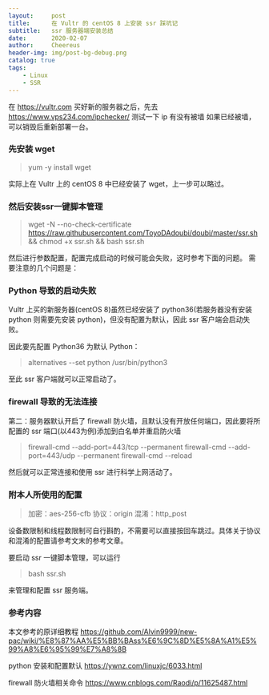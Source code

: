 ```yaml
---
layout:     post
title:      在 Vultr 的 centOS 8 上安装 ssr 踩坑记
subtitle:   ssr 服务器端安装总结
date:       2020-02-07
author:     Cheereus
header-img: img/post-bg-debug.png
catalog: true
tags:
    - Linux
    - SSR
---
```


在 <https://vultr.com> 买好新的服务器之后，先去 <https://www.vps234.com/ipchecker/> 测试一下 ip 有没有被墙
如果已经被墙，可以销毁后重新部署一台。

### 先安装 wget

> yum -y install wget

实际上在 Vultr 上的 centOS 8 中已经安装了 wget，上一步可以略过。

### 然后安装ssr一键脚本管理

> wget -N --no-check-certificate https://raw.githubusercontent.com/ToyoDAdoubi/doubi/master/ssr.sh && chmod +x ssr.sh && bash ssr.sh

然后进行参数配置，配置完成启动的时候可能会失败，这时参考下面的问题。
需要注意的几个问题是：

### Python 导致的启动失败

Vultr 上买的新服务器(centOS 8)虽然已经安装了 python36(若服务器没有安装 python 则需要先安装 python)，但没有配置为默认，因此 ssr 客户端会启动失败。

因此要先配置 Python36 为默认 Python：

> alternatives --set python /usr/bin/python3

至此 ssr 客户端就可以正常启动了。

### firewall 导致的无法连接

第二：服务器默认开启了 firewall 防火墙，且默认没有开放任何端口，因此要将所配置的 ssr 端口(以443为例)添加到白名单并重启防火墙

> firewall-cmd --add-port=443/tcp --permanent
> firewall-cmd --add-port=443/udp --permanent
> firewall-cmd --reload

然后就可以正常连接和使用 ssr 进行科学上网活动了。

### 附本人所使用的配置

> 加密：aes-256-cfb
> 协议：origin
> 混淆：http_post

设备数限制和线程数限制可自行斟酌，不需要可以直接按回车跳过。具体关于协议和混淆的配置请参考文末的参考文章。

要启动 ssr 一键脚本管理，可以运行

> bash ssr.sh

来管理和配置 ssr 服务端。

### 参考内容

本文参考的原详细教程 <https://github.com/Alvin9999/new-pac/wiki/%E8%87%AA%E5%BB%BAss%E6%9C%8D%E5%8A%A1%E5%99%A8%E6%95%99%E7%A8%8B>

python 安装和配置默认 <https://ywnz.com/linuxjc/6033.html>

firewall 防火墙相关命令 <https://www.cnblogs.com/Raodi/p/11625487.html>
